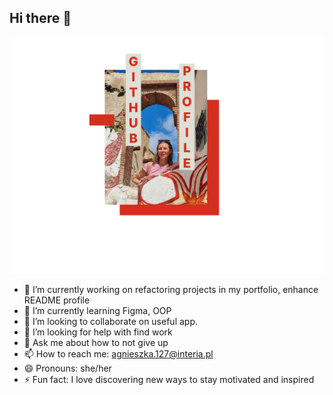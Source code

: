 ## Hi there 👋
![Logo](https://raw.githubusercontent.com/AgnieszkaDra/AgnieszkaDra/main/Agnieszka.png)

- 🔭 I’m currently working on refactoring projects in my portfolio, enhance README profile
- 🌱 I’m currently learning Figma, OOP
- 👯 I’m looking to collaborate on useful app. 
- 🤔 I’m looking for help with find work
- 💬 Ask me about how to not give up
- 📫 How to reach me: agnieszka.127@interia.pl
- 😄 Pronouns: she/her
- ⚡ Fun fact: I love discovering new ways to stay motivated and inspired

